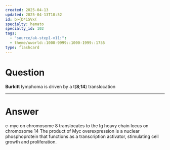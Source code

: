 ```yaml
---
created: 2025-04-13
updated: 2025-04-13T10:52
id: b>{D*iSVx(
specialty: hemato
specialty_id: 102
tags:
  - "source/ak-step1-v11:": 
  - theme/uworld::1000-9999::1000-1999::1755
type: flashcard
---
```


# Question
**Burkitt** lymphoma is driven by a t(**8**;**14**) translocation

---

# Answer
c-myc on chromosome 8 translocates to the Ig heavy chain locus on chromosome 14   The product of Myc overexpression is a nuclear phosphoprotein that functions as a transcription activator, stimulating cell growth and proliferation.